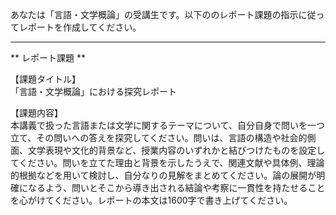 あなたは「言語・文学概論」の受講生です。以下ののレポート課題の指示に従ってレポートを作成してください。

---------------------------------------
** レポート課題 **

【課題タイトル】  
「言語・文学概論」における探究レポート

【課題内容】  
本講義で扱った言語または文学に関するテーマについて、自分自身で問いを一つ立て、その問いへの答えを探究してください。問いは、言語の構造や社会的側面、文学表現や文化的背景など、授業内容のいずれかと結びつけたものを設定してください。問いを立てた理由と背景を示したうえで、関連文献や具体例、理論的根拠などを用いて検討し、自分なりの見解をまとめてください。論の展開が明確になるよう、問いとそこから導き出される結論や考察に一貫性を持たせることを心がけてください。レポートの本文は1600字で書き上げてください。